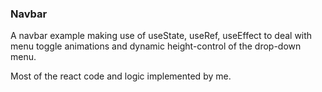 ### Navbar

A navbar example making use of useState, useRef, useEffect to deal with menu toggle animations and dynamic height-control of the drop-down menu.

Most of the react code and logic implemented by me.